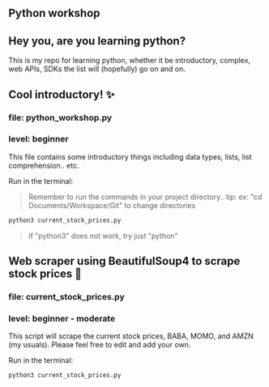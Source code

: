 ## Python workshop

## Hey you, are you learning python?
This is my repo for learning python, whether it be introductory,
complex, web APIs, SDKs the list will (hopefully) go on and on.

## Cool introductory! :sparkles:
### file: python_workshop.py
### level: beginner
This file contains some introductory things including data types,
lists, list comprehension.. etc.

Run in the terminal:
> Remember to run the commands in your project directory..
> tip: ex: "cd Documents/Workspace/Git" to change directories

``` bash
python3 current_stock_prices.py
```

> if "python3" does not work, try just "python"



## Web scraper using BeautifulSoup4 to scrape stock prices :rocket:
### file: current_stock_prices.py
### level: beginner - moderate
This script will scrape the current stock prices, BABA, MOMO,
and AMZN (my usuals). Please feel free to edit and add your own.

Run in the terminal:
``` bash
python3 current_stock_prices.py
```
